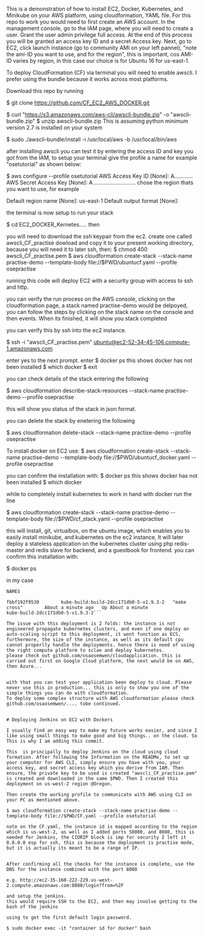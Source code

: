 This is a demonstration of how to install EC2, Docker, Kubernetes, and Minikube on your AWS platform, using cloudformation, YAML file. For this repo to work you would need to first create an AWS account. In the management console, go to the IAM page, where you will need to create a user. Grant the user admin privilege full access. At the end of this process you will  be granted an access key ID and a secret Access key. Next, go to EC2, click launch instance (go to community AMI on your left pannel), "note the ami-ID you want to use, and for the region", this is important, cos AMI-ID varies by region, in this case our choice is for Ubuntu 16 for us-east-1.

 To deploy CloudFormation (CF) via terminal you will need to enable awscli. I prefer using the bundle because it works across most platforms.


Download this repo by running 

$ git clone https://github.com/CF_EC2_AWS_DOCKER.git

$ curl "https://s3.amazonaws.com/aws-cli/awscli-bundle.zip" -o "awscli-bundle.zip"
$ unzip awscli-bundle.zip
This is assuming python minimum version 2.7 is installed on your system

$ sudo ./awscli-bundle/install -i /usr/local/aws -b /usr/local/bin/aws

after installing awscli you can test it by entering the access ID and key you got from the IAM, to setup your terminal give the profile a name for example "osetutorial" as shown below:

$ aws configure --profile osetutorial
AWS Access Key ID [None]: A............
AWS Secret Access Key [None]: A............................
chose the region thats you want to use, for example

Default region name [None]: us-east-1
Default output format [None]: 

the terminal is now setup to run your stack

$ cd EC2_DOCKER_Kernetes.....
then

you will need to download the ssh keypair from the ec2.
create one called awscli_CF_practise dowload and copy it to your present working directory, because you will need it to later ssh, then:
$ chmod 400 awscli_CF_practise.pem
$ aws cloudformation create-stack --stack-name practise-demo --template-body file://$PWD/ubuntucf.yaml --profile osepractise

running this code will deploy EC2 with a security group with access to ssh and http.

you can verify the run process on the AWS console, clicking on the cloudformation page, a stack named practise-demo would be delpoyed, you can follow the steps by clicking on the stack name on the console and then events.
When its finished, it will show you stack completed

you can verify this by ssh into the ec2 instance.

$ ssh -i "awscli_CF_practise.pem" ubuntu@ec2-52-34-45-106.compute-1.amazonaws.com

enter yes to the next prompt.
enter
$ docker ps
this shows docker has not been installed
$ which docker 
$ exit

you can check details of the stack entering the following 

$ aws cloudformation describe-stack-resources --stack-name practise-demo --profile osepractise

this will show you status of the stack in json format.

you can delete the stack by enetering the following 

$ aws cloudformation delete-stack --stack-name  practise-demo --profile osepractise

To install docker on EC2 use:
$ aws cloudformation create-stack --stack-name practise-demo --template-body file://$PWD/ubuntucf_docker.yaml --profile osepractise

you can confirm the installation with:
$ docker ps
this shows docker has not been installed
$ which docker 

while to completely install kubernetes to work in hand with docker 
run the line 

$ aws cloudformation create-stack --stack-name practise-demo --template-body file://$PWD/cf_stack.yaml --profile osepractise

this will install, git, virtualbox, on the ubuntu image, which enables you to easily install minikube, and kubernetes on the ec2 instance, 
It will later deploy a stateless application on the kubernetes cluster using php redis-master and redis slave for backend, and 
a guestbook for frontend. you can confirm this installation with: 

$ docker ps


in my case 


```CONTAINER ID        IMAGE                                    COMMAND             CREATED              STATUS              PORTS               
NAMES

fbbf192f9530        kube-build:build-2dcc171db0-5-v1.9.3-2   "make cross"        About a minute ago   Up About a minute                       kube-build-2dcc171db0-5-v1.9.3-2```

The issue with this deployment is 2 folds: the instance is not engineered propagate kubernetes clusters, and even if one deploy an auto-scaling script to this deployment, it wont function as ECS, furthermore, the size of the instance, as well as its default cpu cannot properlly handle the deployments. hence there is need of using the right compute platform to sclae and deploy kubernetes. 
please check out github.com/osaosemwen/cloudapplication. this is carried out first on Google Cloud platform, the next would be on AWS, then Azure...


with that you can test your application been deploy to cloud. Please never use this in production... this is only to show you one of the simple things you can do with cloudformation. 
To deploy some complex structure with AWS cloudformation please check github.com/osaosemwen/.... tobe continued.


# Deploying Jenkins on EC2 with Dockers

I usually find an easy way to make my future works easier, and since I like using small things to make good and big things.. on the cloud. So This is why I am adding this commit.

This  is principally to deploy Jenkins on the cloud using cloud formation. After following the Information on the READMe, to set up your computer for AWS CLI, simply ensure you have with you, your access key, and secret access key which you derive from IAM. Then ensure, the private key to be used is created "awscli_CF_practise.pem" is created and downloaded in the same $PWD. Then I created this deployment on us-west-2 region @Oregon.

Then create the working profile to communicate with AWS using CLI on your PC as mentioned above.

$ aws cloudformation create-stack --stack-name practise-demo --template-body file://$PWD/CF.yaml --profile osetutorial

note on the CF.yaml, the instance id is mapped according to the region which is us-west-2, as well as I added ports 50000, and 8080, this is needed for Jenkins, the CIDRIP block is imp for security I left it 0.0.0.0 esp for ssh, this is because the deployment is practise mode, but it is actually its meant to be a range of IP. 


After confirming all the checks for the instance is complete, use the DNS for the instance combined with the port 8080

e.g. http://ec2-35-160-222-229.us-west-2.compute.amazonaws.com:8080/login?from=%2F

and setup the jenkins.
this would require SSH to the EC2, and then may involve getting to the bash of the jenkins

using to get the first default login password.

$ sudo docker exec -it "container id for docker" bash

